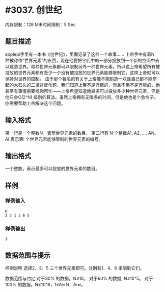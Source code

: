 # #3037. 创世纪

内存限制：128 MiB时间限制：5 Sec

## 题目描述

applepi手里有一本书《创世纪》，里面记录了这样一个故事&hellip;&hellip;
上帝手中有着N 种被称作&ldquo;世界元素&rdquo;的东西，现在他要把它们中的一部分投放到一个新的空间中去以建造世界。每种世界元素都可以限制另外一种世界元素，所以说上帝希望所有被投放的世界元素都有至少一个没有被投放的世界元素能够限制它，这样上帝就可以保持对世界的控制。
由于那个著名的有关于上帝能不能制造一块连自己都不能举起的大石头的二律背反命题，我们知道上帝不是万能的，而且不但不是万能的，他甚至有事情需要找你帮忙&mdash;&mdash;上帝希望知道他最多可以投放多少种世界元素，但是他只会O(2^N) 级别的算法。虽然上帝拥有无限多的时间，但是他也是个急性子。你需要帮助上帝解决这个问题。

## 输入格式

第一行是一个整数N，表示世界元素的数目。
第二行有 N 个整数A1, A2, &hellip;, AN。Ai 表示第i 个世界元素能够限制的世界元素的编号。

## 输出格式

一个整数，表示最多可以投放的世界元素的数目。

## 样例

### 样例输入

    
    6
    2 3 1 3 6 5
    
    
    

### 样例输出

    
    3
    
    
    

## 数据范围与提示

样例说明
选择2、3、5 三个世界元素即可。分别有1、4、6 来限制它们。

数据范围与约定
对于30% 的数据，N&le;10。
对于60% 的数据, N&le;10^5。
对于 100% 的数据，N&le;10^6，1&le;Ai&le;N，Ai&ne;i。
